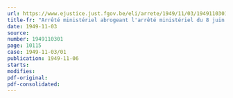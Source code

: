 ```yaml
---
url: https://www.ejustice.just.fgov.be/eli/arrete/1949/11/03/1949110301/justel
title-fr: "Arrêté ministériel abrogeant l'arrêté ministériel du 8 juin 1946 règlementant la fabrication et le commerce de pain de ménage, de certains petits pains et pains français et fixant le prix de vente de ces produits"
date: 1949-11-03
source:
number: 1949110301
page: 10115
case: 1949-11-03/01
publication: 1949-11-06
starts:
modifies:
pdf-original:
pdf-consolidated:
---
```


